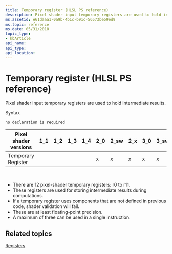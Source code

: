 ```yaml
---
title: Temporary register (HLSL PS reference)
description: Pixel shader input temporary registers are used to hold intermediate results.
ms.assetid: e61daaa1-0a9b-4b1c-b91c-56573be59ed9
ms.topic: reference
ms.date: 05/31/2018
topic_type: 
- kbArticle
api_name: 
api_type: 
api_location: 
---
```


# Temporary register (HLSL PS reference)

Pixel shader input temporary registers are used to hold intermediate results.

Syntax


```
no declaration is required
```





| Pixel shader versions | 1\_1 | 1\_2 | 1\_3 | 1\_4 | 2\_0 | 2\_sw | 2\_x | 3\_0 | 3\_sw |
|-----------------------|------|------|------|------|------|-------|------|------|-------|
| Temporary Register    |      |      |      |      | x    | x     | x    | x    | x     |



 

-   There are 12 pixel-shader temporary registers: r0 to r11.
-   These registers are used for storing intermediate results during computations.
-   If a temporary register uses components that are not defined in previous code, shader validation will fail.
-   These are at least floating-point precision.
-   A maximum of three can be used in a single instruction.

## Related topics

<dl> <dt>

[Registers](dx9-graphics-reference-asm-ps-registers.md)
</dt> </dl>

 

 




